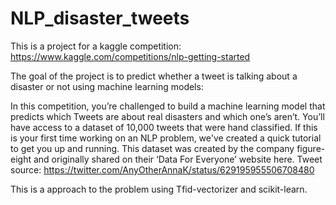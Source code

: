 # NLP_disaster_tweets
This is a project for a kaggle competition: https://www.kaggle.com/competitions/nlp-getting-started

The goal of the project is to predict whether a tweet is talking about a disaster or not using machine learning models:

In this competition, you’re challenged to build a machine learning model that predicts which Tweets are about real disasters and which one’s aren’t. You’ll have access to a dataset of 10,000 tweets that were hand classified. If this is your first time working on an NLP problem, we've created a quick tutorial to get you up and running.
This dataset was created by the company figure-eight and originally shared on their ‘Data For Everyone’ website here.
Tweet source: https://twitter.com/AnyOtherAnnaK/status/629195955506708480

This is a approach to the problem using Tfid-vectorizer and scikit-learn.
